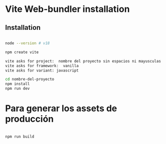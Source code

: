 # Vite Web-bundler installation

## Installation

```bash

node --version # v18

npm create vite

vite asks for project:  nombre del proyecto sin espacios ni mayusculas ni caracteres especiales
vite asks for framework:  vanilla
vite asks for variant: javascript

cd nombre-del-proyecto
npm install
npm run dev

```

# Para generar los assets de producción

```bash

npm run build

```

